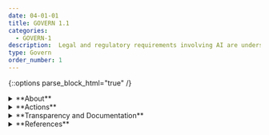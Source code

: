 ```yaml
---
date: 04-01-01
title: GOVERN 1.1
categories:
  - GOVERN-1
description:  Legal and regulatory requirements involving AI are understood, managed, and documented. 
type: Govern
order_number: 1
---
```

{::options parse_block_html="true" /}


<details>
<summary markdown="span">**About**</summary>
<br>
Numerous legal and regulatory considerations and requirements are applicable to AI systems. Some legal requirements mandate documentation and increased AI system transparency. These requirements are complex and may not be applicable across contexts.
 
For example, AI system testing processes for bias measurement, such as disparate treatment, are not applied uniformly within the legal context.  Disparate treatment is broadly defined as a decision that treats an individual less favorably than similarly situated individuals because of a protected characteristic such as race, sex, or other trait. Modeling algorithms or debiasing techniques that rely on demographic information, may pose higher risks in regulated environments such as employment, credit, or housing, where disparate treatment is typically avoided.
  
Additionally, some intended users of AI systems may not have consistent or reliable access to fundamental internet technologies (a phenomenon widely described as the “digital divide”) or may experience difficulties interacting with AI systems due to disabilities or impairments.  Such factors may mean different communities experience bias or other negative impacts when trying to access AI systems.  These difficulties often cannot be mitigated by mathematical or software-based approaches. Failure to address such design issues may pose legal risks, for example in employment related activities affecting persons with disabilities.

</details>

<details>
<summary markdown="span">**Actions**</summary>
* Maintain awareness of the legal and regulatory considerations and requirements specific to industry, sector, and business purpose, as well as the application context of the deployed AI system.
* Align risk management efforts with applicable legal standards.
* Maintain policies for training organizational staff about necessary legal or regulatory considerations that may impact AI-related design, development and deployment activities.

</details>

<details>
<summary markdown="span">**Transparency and Documentation**</summary>
<br>
**Organizations can document the following:**
- To what extent has the entity defined and documented the regulatory environment—including minimum requirements in laws and regulations?
- When auditing an AI system, has existing legislation or regulatory guidance been reviewed and documented?
- Has the system been reviewed to ensure the AI system complies with relevant laws, regulations, standards, and guidance?

**AI Transparency Resources:**
<br>
[GAO-21-519SP: AI Accountability Framework for Federal Agencies & Other Entities](https://www.gao.gov/products/gao-21-519sp)

</details>

<details>
<summary markdown="span">**References**</summary>
<br>
Andrew Smith, "Using Artificial Intelligence and Algorithms," FTC Business Blog (2020), [URL](https://www.ftc.gov/business-guidance/blog/2020/04/using-artificial-intelligence-and-algorithms).
 
Rebecca Kelly Slaughter, "Algorithms and Economic Justice," ISP Digital Future Whitepaper & YJoLT Special Publication (2021), [URL](https://law.yale.edu/sites/default/files/area/center/isp/documents/algorithms_and_economic_justice_master_final.pdf).
 
Patrick Hall, Benjamin Cox, Steven Dickerson, Arjun Ravi Kannan, Raghu Kulkarni, and Nicholas Schmidt, "A United States fair lending perspective on machine learning," Frontiers in Artificial Intelligence 4 (2021), [URL](https://www.frontiersin.org/articles/10.3389/frai.2021.695301/full).
</details>
